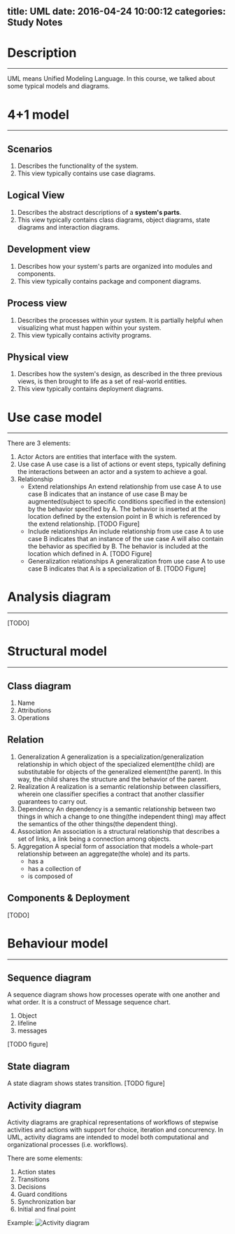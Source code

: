 title: UML
date: 2016-04-24 10:00:12
categories: Study Notes
---

# Description
---
UML means Unified Modeling Language. In this course, we talked about some typical models and diagrams.

# 4+1 model
---
## Scenarios
1. Describes the functionality of the system.
2. This view typically contains use case diagrams.

## Logical View
1. Describes the abstract descriptions of a **system's parts**. 
2. This view typically contains class diagrams, object diagrams, state diagrams and interaction diagrams.

## Development view
1. Describes how your system's parts are organized into modules and components.
2. This view typically contains package and component diagrams.

## Process view
1. Describes the processes within your system. It is partially helpful when visualizing what must happen within your system.
2. This view typically contains activity programs.

## Physical view
1. Describes how the system's design, as described in the three previous views, is then brought to life as a set of real-world entities.
2. This view typically contains deployment diagrams.

# Use case model
---

There are 3 elements:
1. Actor
Actors are entities that interface with the system.
2. Use case
A use case is a list of actions or event steps, typically defining the interactions between an actor and a system to achieve a goal.
3. Relationship
	- Extend relationships
		An extend relationship from use case A to use case B indicates that an instance of use case B may be augmented(subject to specific conditions specified in the extension) by the behavior specified by A. The behavior is inserted at the location defined by the extension point in B which is referenced by the extend relationship.
		[TODO Figure]
	- Include relationships
		An include relationship from use case A to use case B indicates that an instance of the use case A will also contain the behavior as specified by B. The behavior is included at the location which defined in A.
		[TODO Figure]
	- Generalization relationships
		A generalization from use case A to use case B indicates that A is a specialization of B.
		[TODO Figure]


# Analysis diagram
---
[TODO]

# Structural model
---
## Class diagram
1. Name
2. Attributions
3. Operations

## Relation
1. Generalization
A generalization is a specialization/generalization relationship in which object of the specialized element(the child) are substitutable for objects of the generalized element(the parent). In this way, the child shares the structure and the behavior of the parent. 
2. Realization
A realization is a semantic relationship between classifiers, wherein one classifier specifies a contract that another classifier guarantees to carry out.
3. Dependency
An dependency is a semantic relationship between two things in which a change to one thing(the independent thing) may affect the semantics of the other things(the dependent thing).
4. Association
An association is a structural relationship that describes a set of links, a link being a connection among objects.
5. Aggregation
A special form of association that models a whole-part relationship between an aggregate(the whole) and its parts.
	- has a
	- has a collection of
	- is composed of
## Components & Deployment
[TODO]

# Behaviour model
---
## Sequence diagram
A sequence diagram shows how processes operate with one another and what order. It is a construct of Message sequence chart.
1. Object
2. lifeline
3. messages

[TODO figure]
## State diagram
A state diagram shows states transition.
[TODO figure]

## Activity diagram
Activity diagrams are graphical representations of workflows of stepwise activities and actions with support for choice, iteration and concurrency. In UML, activity diagrams are intended to model both computational and organizational processes (i.e. workflows).

There are some elements:
1. Action states
2. Transitions
3. Decisions
4. Guard conditions
5. Synchronization bar
6. Initial and final point

Example:
![Activity diagram](http://7xssst.com2.z0.glb.clouddn.com/Activity%20Diagram%20demo.png)
